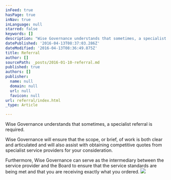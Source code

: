 ```yaml
---
inFeed: true
hasPage: true
inNav: true
inLanguage: null
starred: false
keywords: []
description: "Wise Governance understands that sometimes, a specialist referral is\nrequired. "
datePublished: '2016-04-13T08:37:03.286Z'
dateModified: '2016-04-13T08:36:49.875Z'
title: Referral
author: []
sourcePath: _posts/2016-01-10-referral.md
published: true
authors: []
publisher:
  name: null
  domain: null
  url: null
  favicon: null
url: referral/index.html
_type: Article

---
```

Wise Governance understands that sometimes, a specialist referral is
required. 

Wise Governance will ensure that the scope, or brief, of work is both clear
and articulated and will also assist with obtaining competitive quotes from
specialist service providers for your consideration. 

Furthermore, Wise Governance can serve as the intermediary between the
service provider and the Board to ensure that the service standards are being
met and that you are receiving exactly what you ordered.
![](https://s3-us-west-2.amazonaws.com/the-grid-img/p/08ef1e11ef39b872a33d21cc28a988e044aaddea.png)
